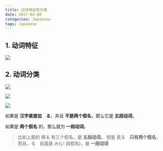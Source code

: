 ```yaml
---
title: 动词特征和分类
date: 2017-04-08
categories: Japanese
tags: Japanese
---
```


## 1. 动词特征

![](http://ww4.sinaimg.cn/large/006tNc79gw1fadogttbnrj31kw0x2wil.jpg)

## 2. 动词分类

![](http://ww3.sinaimg.cn/large/006tNc79gw1fadoi93mdmj31kw0w4wht.jpg)

![](http://ww1.sinaimg.cn/large/006tNc79gw1fadojmviaij31kw0wugqb.jpg)

![](http://ww1.sinaimg.cn/large/006tNc79gw1fadom0nmxtj31kw0w9wic.jpg)

如果是 **汉字直接加　る**，并且 **不是两个假名**，那么它是 **五段动词**。

如果是 **两个假名** 的，那么就为 **一段动词**。

> 比如上面的 帰る 有三个假名，是 **五段动词**。
> 但是 見る　**只有两个假名**，而且，る　前面是 み(い 段假名)，是 **一段动词**
